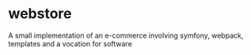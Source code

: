 # webstore
A small implementation of an e-commerce involving symfony, webpack, templates and a vocation for software
